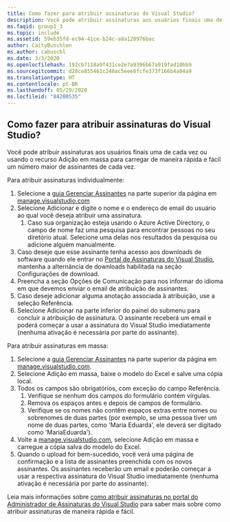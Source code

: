 ```yaml
---
title: Como fazer para atribuir assinaturas do Visual Studio?
description: Você pode atribuir assinaturas aos usuários finais uma de cada vez ou usando o recurso Adição em massa para carregar de maneira rápida e fácil um número maior...
ms.faqid: group1_3
ms.topic: include
ms.assetid: 59eb35fd-ec94-41ce-b24c-a8a120976bac
author: CaityBuschlen
ms.author: cabuschl
ms.date: 3/3/2020
ms.openlocfilehash: 192cb7118a9f431ce2e7a9396b67a919fad10bb9
ms.sourcegitcommit: d20ce855461c240ac5eee0fcfe373f166b4a04a9
ms.translationtype: HT
ms.contentlocale: pt-BR
ms.lasthandoff: 05/29/2020
ms.locfileid: "84200535"
---
```

## <a name="how-do-i-assign-visual-studio-subscriptions"></a>Como fazer para atribuir assinaturas do Visual Studio?

Você pode atribuir assinaturas aos usuários finais uma de cada vez ou usando o recurso Adição em massa para carregar de maneira rápida e fácil um número maior de assinantes de cada vez.

Para atribuir assinaturas individualmente:

1. Selecione a [guia Gerenciar Assinantes](https://manage.visualstudio.com/subscribers) na parte superior da página em [manage.visualstudio.com](https://manage.visualstudio.com)
2. Selecione Adicionar e digite o nome e o endereço de email do usuário ao qual você deseja atribuir uma assinatura.
    1. Caso sua organização esteja usando o Azure Active Directory, o campo de nome faz uma pesquisa para encontrar pessoas no seu diretório atual. Selecione uma delas nos resultados da pesquisa ou adicione alguém manualmente.
3. Caso deseje que esse assinante tenha acesso aos downloads de software quando ele entrar no [Portal de Assinaturas do Visual Studio](https://my.visualstudio.com/), mantenha a alternância de downloads habilitada na seção Configurações de download.
4. Preencha a seção Opções de Comunicação para nos informar do idioma em que devemos enviar o email de atribuição de assinantes.
5. Caso deseje adicionar alguma anotação associada à atribuição, use a seleção Referência.
6. Selecione Adicionar na parte inferior do painel do submenu para concluir a atribuição de assinatura. O assinante receberá um email e poderá começar a usar a assinatura do Visual Studio imediatamente (nenhuma ativação é necessária por parte do assinante).

Para atribuir assinaturas em massa:

1. Selecione a [guia Gerenciar Assinantes](https://manage.visualstudio.com/subscribers) na parte superior da página em [manage.visualstudio.com](https://manage.visualstudio.com).
2. Selecione Adição em massa, baixe o modelo do Excel e salve uma cópia local.
3. Todos os campos são obrigatórios, com exceção do campo Referência.
    1. Verifique se nenhum dos campos do formulário contém vírgulas.
    2. Remova os espaços antes e depois de campos de formulário.
    3. Verifique se os nomes não contêm espaços extras entre nomes ou sobrenomes de duas partes (por exemplo, se uma pessoa tiver um nome de duas partes, como 'Maria Eduarda', ele deverá ser digitado como 'MariaEduarda').
4. Volte a [manage.visualstudio.com](https://manage.visualstudio.com), selecione Adição em massa e carregue a cópia salva do modelo do Excel.
5. Quando o upload for bem-sucedido, você verá uma página de confirmação e a lista de assinantes preenchida com os novos assinantes. Os assinantes receberão um email e poderão começar a usar a respectiva assinatura do Visual Studio imediatamente (nenhuma ativação é necessária por parte do assinante).

Leia mais informações sobre [como atribuir assinaturas no portal do Administrador de Assinaturas do Visual Studio](https://docs.microsoft.com/visualstudio/subscriptions/assign-license#individual-assignments) para saber mais sobre como atribuir assinaturas de maneira rápida e fácil.
